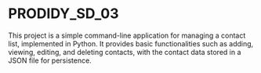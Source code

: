 # PRODIDY_SD_03
This project is a simple command-line application for managing a contact list, implemented in Python. It provides basic functionalities such as adding, viewing, editing, and deleting contacts, with the contact data stored in a JSON file for persistence.
